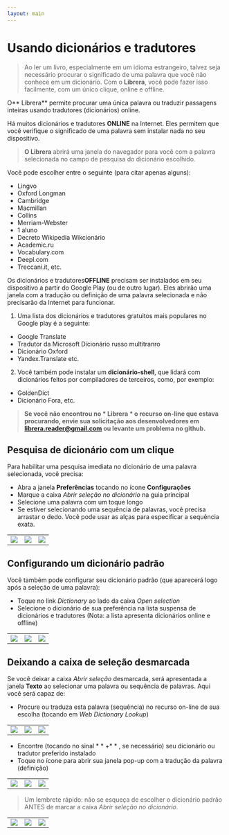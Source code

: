```yaml
---
layout: main
---
```


# Usando dicionários e tradutores

> Ao ler um livro, especialmente em um idioma estrangeiro, talvez seja necessário procurar o significado de uma palavra que você não conhece em um dicionário. Com o **Librera**, você pode fazer isso facilmente, com um único clique, online e offline.

O** Librera** permite procurar uma única palavra ou traduzir passagens inteiras usando tradutores (dicionários) online.

Há muitos dicionários e tradutores **ONLINE** na Internet. Eles permitem que você verifique o significado de uma palavra sem instalar nada no seu dispositivo.
> **O Librera** abrirá uma janela do navegador para você com a palavra selecionada no campo de pesquisa do dicionário escolhido.
 
Você pode escolher entre o seguinte (para citar apenas alguns):

* Lingvo
* Oxford
Longman
* Cambridge
* Macmillan
* Collins
* Merriam-Webster
* 1 aluno
* Decreto
Wikipedia
Wikcionário
* Academic.ru
* Vocabulary.com
* Deepl.com
* Treccani.it, etc.

Os dicionários e tradutores**OFFLINE** precisam ser instalados em seu dispositivo a partir do Google Play (ou de outro lugar). Eles abrirão uma janela com a tradução ou definição de uma palavra selecionada e não precisarão da Internet para funcionar.

1. Uma lista dos dicionários e tradutores gratuitos mais populares no Google play é a seguinte:

* Google Translate
* Tradutor da Microsoft
Dicionário russo multitranro
* Dicionário Oxford
* Yandex.Translate etc.

2. Você também pode instalar um **dicionário-shell**, que lidará com dicionários feitos por compiladores de terceiros, como, por exemplo:

* GoldenDict
* Dicionário Fora, etc.
 
> **Se você não encontrou no * Librera * o recurso on-line que estava procurando, envie sua solicitação aos desenvolvedores em librera.reader@gmail.com ou levante um problema no github.**

## Pesquisa de dicionário com um clique
Para habilitar uma pesquisa imediata no dicionário de uma palavra selecionada, você precisa:
* Abra a janela **Preferências** tocando no ícone **Configurações**
* Marque a caixa _Abrir seleção no dicionário_ na guia principal
* Selecione uma palavra com um toque longo
* Se estiver selecionando uma sequência de palavras, você precisa arrastar o dedo. Você pode usar as alças para especificar a sequência exata.

||||
|-|-|-|
|![](1.jpg)|![](2.jpg)|![](3.jpg)|

## Configurando um dicionário padrão
Você também pode configurar seu dicionário padrão (que aparecerá logo após a seleção de uma palavra):
* Toque no link _Dictionary_ ao lado da caixa _Open selection_
* Selecione o dicionário de sua preferência na lista suspensa de dicionários e tradutores (Nota: a lista apresenta dicionários online e offline)

||||
|-|-|-|
|![](4.jpg)|![](55.jpg)|![](66.jpg)|

## Deixando a caixa de seleção desmarcada
Se você deixar a caixa _Abrir seleção_ desmarcada, será apresentada a janela **Texto** ao selecionar uma palavra ou sequência de palavras. Aqui você será capaz de:
* Procure ou traduza esta palavra (sequência) no recurso on-line de sua escolha (tocando em _Web Dictionary Lookup_)

||||
|-|-|-|
|![](7.jpg)|![](8.jpg)|![](9.jpg)|

* Encontre (tocando no sinal * * +* * , se necessário) seu dicionário ou tradutor preferido instalado
* Toque no ícone para abrir sua janela pop-up com a tradução da palavra (definição)

||||
|-|-|-|
|![](10.jpg)|![](11.jpg)|![](12.jpg)|

> Um lembrete rápido: não se esqueça de escolher o dicionário padrão ANTES de marcar a caixa _Abrir seleção no dicionário_.

||||
|-|-|-|
|![](13.jpg)|![](55.jpg)|![](66.jpg)|
